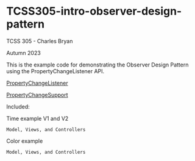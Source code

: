 # TCSS305-intro-observer-design-pattern

TCSS 305 - Charles Bryan

Autumn 2023

This is the example code for demonstrating the Observer Design Pattern using the PropertyChangeListener API.

[PropertyChangeListener](https://docs.oracle.com/en/java/javase/21/docs/api/java.desktop/java/beans/PropertyChangeListener.html)

[PropertyChangeSupport](https://docs.oracle.com/en/java/javase/21/docs/api/java.desktop/java/beans/PropertyChangeSupport.html)

Included:

Time example V1 and V2

    Model, Views, and Controllers

Color example

    Model, Views, and Controllers    

